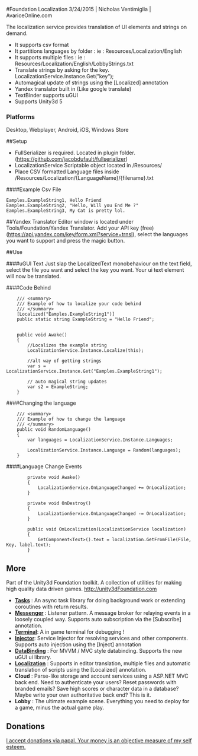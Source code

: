 #Foundation Localization
3/24/2015 | Nicholas Ventimiglia | AvariceOnline.com

The localization service provides translation of UI elements and strings on demand.

- It supports csv format
- It partitions languages by folder : ie : Resources/Localization/English
- It supports multiple files : ie : Resources/Localization/English/LobbyStrings.txt
- Translate strings by asking for the key. LocalizationService.Instance.Get("key");
- Automagical update of strings using the [Localized] annotation
- Yandex translator built in (Like google translate)
- TextBinder supports uGUI
- Supports Unity3d 5


### Platforms
Desktop, Webplayer, Android, iOS, Windows Store

##Setup
- FullSerializer is required. Located in plugin folder. (https://github.com/jacobdufault/fullserializer)
- LocalizationService Scriptable object located in /Resources/
- Place CSV formatted Language files inside /Resources/Localization/{LanguageName}/{filename}.txt

####Example Csv File

````
Eamples.ExampleString1, Hello Friend
Eamples.ExampleString2, "Hello, Will you End Me ?"
Eamples.ExampleString3, My Cat is pretty lol.
````

##Yandex Translator
Editor window is located under Tools/Foundation/Yandex Translator. Add your API key (free) (https://api.yandex.com/key/form.xml?service=trnsl), select the languages you want to support and press the magic button.

##Use


####uGUI Text
Just slap the LocalizedText monobehaviour on the text field, select the file you want and select the key you want. Your ui text element will now be translated.
    
    

####Code Behind
````
    /// <summary>
    /// Example of how to localize your code behind
    /// </summary>
    [Localized("Eamples.ExampleString1")]
    public static string ExampleString = "Hello Friend";


    public void Awake()
    {
        //Localizes the example string
        LocalizationService.Instance.Localize(this);

        //alt way of getting strings
        var s = LocalizationService.Instance.Get("Eamples.ExampleString1");

        // auto magical string updates
        var s2 = ExampleString;
    }
````
    
####Changing the language
````
    /// <summary>
    /// Example of how to change the language
    /// </summary>
    public void RandomLanguage()
    {
        var languages = LocalizationService.Instance.Languages;
        
        LocalizationService.Instance.Language = Random(languages);
    }
````

    
####Language Change Events
````
        private void Awake()
        {
            LocalizationService.OnLanguageChanged += OnLocalization;
        }

        private void OnDestroy()
        {
            LocalizationService.OnLanguageChanged -= OnLocalization;
        }

        public void OnLocalization(LocalizationService localization)
        {
            GetComponent<Text>().text = localization.GetFromFile(File, Key, label.text);
        }
````

## More

Part of the Unity3d Foundation toolkit. A collection of utilities for making high quality data driven games. http://unity3dFoundation.com

- [**Tasks**](https://github.com/NVentimiglia/Unity3d-Async-Task) : An async task library for doing background work or extending coroutines with return results.
- [**Messenger**](https://github.com/NVentimiglia/Unity3d-Event-Messenger) : Listener pattern. A message broker for relaying events in a loosely coupled way. Supports auto subscription via the [Subscribe] annotation.
- [**Terminal**](https://github.com/NVentimiglia/Unity3d-uGUI-Terminal): A in game terminal for debugging !
- [**Injector**](https://github.com/NVentimiglia/Unity3d-Service-Injector): Service Injector for resolving services and other components. Supports auto injection using the [Inject] annotation
- [**DataBinding**](https://github.com/NVentimiglia/Unity3d-Databinding-Mvvm-Mvc) : For MVVM / MVC style databinding. Supports the new uGUI ui library.
- [**Localization**](https://github.com/NVentimiglia/Unity3d-Localization)   : Supports in editor translation, multiple files and automatic translation of scripts using the [Localized] annotation.
- **Cloud** : Parse-like storage and account services using a ASP.NET MVC back end. Need to authenticate your users? Reset passwords with branded emails? Save high scores or character data in a database? Maybe write your own authoritative back end? This is it.
- **Lobby** : The ultimate example scene. Everything you need to deploy for a game, minus the actual game play.

## Donations
[I accept donations via papal. Your money is an objective measure of my self esteem.](https://www.paypal.com/us/cgi-bin/webscr?cmd=_send-money&nav=1&email=nick@simplesys.us)
